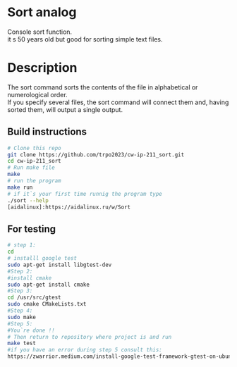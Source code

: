 # Sort analog 

Console sort function.</br> 
it s 50 years old but good for sorting simple text files. </br>

# Description

The sort command sorts the contents of the file in alphabetical or numerological order.</br>
If you specify several files, the sort command will connect them and, having sorted them, will output a single output.</br>


## Build instructions
```sh
# Clone this repo
git clone https://github.com/trpo2023/cw-ip-211_sort.git
cd cw-ip-211_sort
# Run make file
make
# run the program
make run
# if it`s your first time runnig the program type
./sort --help
[aidalinux]:https://aidalinux.ru/w/Sort
```
## For testing
```sh
# step 1:
cd
# installl google test
sudo apt-get install libgtest-dev
#Step 2:
#install cmake
sudo apt-get install cmake
#Step 3:
cd /usr/src/gtest
sudo cmake CMakeLists.txt
#Step 4:
sudo make
#Step 5:
#You`re done !!
# Then return to repository where project is and run
make test
#if you have an error during step 5 consult this:
https://zwarrior.medium.com/install-google-test-framework-gtest-on-ubuntu-20-04-368eb6951b12
